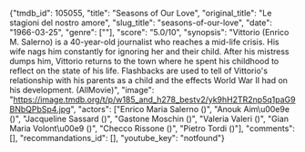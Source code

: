 {"tmdb_id": 105055, "title": "Seasons of Our Love", "original_title": "Le stagioni del nostro amore", "slug_title": "seasons-of-our-love", "date": "1966-03-25", "genre": [""], "score": "5.0/10", "synopsis": "Vittorio (Enrico M. Salerno) is a 40-year-old journalist who reaches a mid-life crisis. His wife nags him constantly for ignoring her and their child. After his mistress dumps him, Vittorio returns to the town where he spent his childhood to reflect on the state of his life. Flashbacks are used to tell of Vittorio's relationship with his parents as a child and the effects World War II had on his development. (AllMovie)", "image": "https://image.tmdb.org/t/p/w185_and_h278_bestv2/yk9hH2TR2np5q1paG9BNbQPbSp4.jpg", "actors": ["Enrico Maria Salerno ()", "Anouk Aim\u00e9e ()", "Jacqueline Sassard ()", "Gastone Moschin ()", "Valeria Valeri ()", "Gian Maria Volont\u00e9 ()", "Checco Rissone ()", "Pietro Tordi ()"], "comments": [], "recommandations_id": [], "youtube_key": "notfound"}